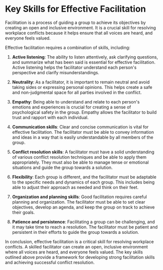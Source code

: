 # Key Skills for Effective Facilitation

Facilitation is a process of guiding a group to achieve its objectives by creating an open and inclusive environment. It is a crucial skill for resolving workplace conflicts because it helps ensure that all voices are heard, and everyone feels valued.

Effective facilitation requires a combination of skills, including:

1. **Active listening**: The ability to listen attentively, ask clarifying questions, and summarize what has been said is essential for effective facilitation. Active listening helps the facilitator understand each person's perspective and clarify misunderstandings.

2. **Neutrality**: As a facilitator, it is important to remain neutral and avoid taking sides or expressing personal opinions. This helps create a safe and non-judgmental space for all parties involved in the conflict.

3. **Empathy**: Being able to understand and relate to each person's emotions and experiences is crucial for creating a sense of psychological safety in the group. Empathy allows the facilitator to build trust and rapport with each individual.

4. **Communication skills**: Clear and concise communication is vital for effective facilitation. The facilitator must be able to convey information and ideas in a way that is easily understandable by all members of the group.

5. **Conflict resolution skills**: A facilitator must have a solid understanding of various conflict resolution techniques and be able to apply them appropriately. They must also be able to manage tense or emotional situations and guide the group towards a solution.

6. **Flexibility**: Each group is different, and the facilitator must be adaptable to the specific needs and dynamics of each group. This includes being able to adjust their approach as needed and think on their feet.

7. **Organization and planning skills**: Good facilitation requires careful planning and organization. The facilitator must be able to set clear objectives, develop an agenda, and keep the group on track to achieve their goals.

8. **Patience and persistence**: Facilitating a group can be challenging, and it may take time to reach a resolution. The facilitator must be patient and persistent in their efforts to guide the group towards a solution.

In conclusion, effective facilitation is a critical skill for resolving workplace conflicts. A skilled facilitator can create an open, inclusive environment where all voices are heard, and everyone feels valued. The key skills outlined above provide a framework for developing strong facilitation skills and achieving successful conflict resolution.
